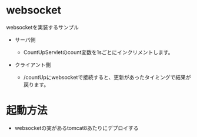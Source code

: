 # websocket

websocketを実装するサンプル

* サーバ側
    - CountUpServletのcount変数を1sごとにインクリメントします。

* クライアント側
    - /countUpにwebsocketで接続すると、更新があったタイミングで結果が戻ります。

# 起動方法

* websocketの実があるtomcat8あたりにデプロイする
